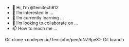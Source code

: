 - 👋 Hi, I’m @temitech812
- 👀 I’m interested in ...
- 🌱 I’m currently learning ...
- 💞️ I’m looking to collaborate on ...
- 📫 How to reach me ...

<!---
temitech812/temitech812 is a ✨ special ✨ repository because its `README.md` (this file) appears on your GitHub profile.
You can click the Preview link to take a look at your changes.
--->
Git clone <codepen.io/Temijohn/pen/oNZRpeX>
Git branch <second commit>
